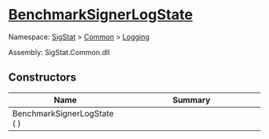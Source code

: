 # [BenchmarkSignerLogState](./BenchmarkSignerLogState.md)

Namespace: [SigStat](./) > [Common](./../README.md) > [Logging](./README.md)

Assembly: SigStat.Common.dll


## Constructors

| Name<div><a href="#"><img width=225></a></div> | Summary<div><a href="#"><img width=525></a></div> | 
| --- | --- | 
| BenchmarkSignerLogState (  ) |  | 


